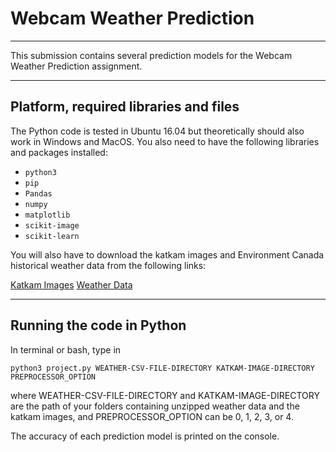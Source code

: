 # Webcam Weather Prediction
---


This submission contains several prediction models for the Webcam Weather 
Prediction assignment.



---

## Platform, required libraries and files
The Python code is tested in Ubuntu 16.04 but theoretically should also work in 
Windows and MacOS.  You also need to have the following libraries and packages
installed:

* `python3`
* `pip`
* `Pandas`
* `numpy`
* `matplotlib`
* `scikit-image`
* `scikit-learn`

You will also have to download the katkam images and Environment Canada historical
weather data from the following links:

[Katkam Images](https://courses.cs.sfu.ca/2017su-cmpt-318-d1/pages/ProjectWeatherKatkam)
[Weather Data](https://courses.cs.sfu.ca/2017su-cmpt-318-d1/pages/ProjectWeatherWeather)

---

## Running the code in Python
In terminal or bash, type in

    python3 project.py WEATHER-CSV-FILE-DIRECTORY KATKAM-IMAGE-DIRECTORY PREPROCESSOR_OPTION

where WEATHER-CSV-FILE-DIRECTORY and KATKAM-IMAGE-DIRECTORY are the path
of your folders containing unzipped weather data and the katkam images, and
PREPROCESSOR_OPTION can be 0, 1, 2, 3, or 4.

The accuracy of each prediction model is printed on the console.
